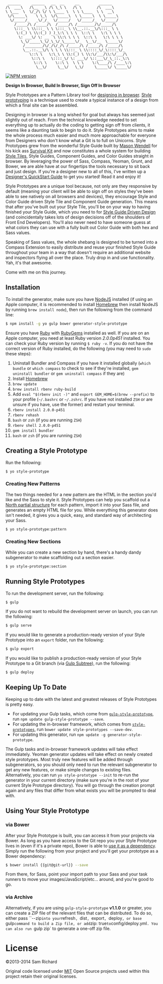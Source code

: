 ```
 ______     ______   __  __     __         ______
/\  ___\   /\__  _\ /\ \_\ \   /\ \       /\  ___\
\ \___  \  \/_/\ \/ \ \____ \  \ \ \____  \ \  __\
 \/\_____\    \ \_\  \/\_____\  \ \_____\  \ \_____\
  \/_____/_   _\/_/_  \/_____/   \/_____/_  \/_____/
    /_____/\ /_____/\  /_____/\ /________/\/_____/\
    \:::_ \ \\:::_ \ \ \:::_ \ \\__.::.__\/\:::_ \ \
     \:(_) \ \\:(_) ) )_\:\ \ \ \  \::\ \   \:\ \ \ \
      \: ___\/ \: __ `\ \\:\ \ \ \  \::\ \   \:\ \ \ \
       \_\/_____\_\/_\_\/_\_____\/_  \__\/__  \_____\/
        /________/\/_/\/_/\ /_____/\ /_____/\ /_____/\
        \__.::.__\/\ \ \ \ \\:::_ \ \\::::_\/_\::::_\/_
           \::\ \   \:\_\ \ \\:(_) \ \\:\/___/\\:\/___/\
            \::\ \   \::::_\/ \: ___\/ \::___\/_\_::._\:\
             \::\ \    \::\ \  \ \ \    \:\____/\ /____\:\
              \__\/     \__\/   \_\/     \_____\/ \_____\/
```

[![NPM version](https://badge.fury.io/js/generator-style-prototype.png)](http://badge.fury.io/js/generator-style-prototype)

**Design In Browser, Build In Browser, Sign Off In Browser**

Style Prototypes are a Pattern Library tool for [designing in browser](http://pointnorth.io/#visual-design). [Style prototyping](http://pointnorth.io/#style-prototyping) is a technique used to create a typical instance of a design from which a final site can be assembled.

Designing in browser is a long wished for goal but always has seemed just slightly out of reach. From the technical knowledge needed to set everything up to actually do the coding to getting sign off from clients, it seems like a daunting task to begin to do it. Style Prototypes aims to make the whole process much easier and much more approachable for everyone from Designers who don't know what a Git is to full on Unicorns. Style Prototypes grew from the wonderful Style Guide built by [Mason Wendell](http://twitter.com/codingdesigner) for his kick ass [Survival Kit](http://github.com/canarymason/survival-kit) and now constitutes a whole system for building [Style Tiles](http://styletil.es/), Style Guides, Component Guides, and Color Guides straight in browser. By leveraging the power of Sass, Compass, Yeoman, Grunt, and Bower, we are able have at our fingertips the tools necessary to sit back and just design. If you're a designer new to all of this, I've written up a [Designer's QuickStart Guide](https://github.com/north/Style-Prototypes/blob/master/Designer's%20QuickStart%20Guide.md#designers-quickstart-guide) to get you started! Read it and enjoy it!

Style Prototypes are a unique tool because, not only are they responsive by default (meaning your client will be able to sign off on styles they've been able to see natively on all browsers and devices), they encourage Style and Color Guide driven Style Tile and Component Guide generation. This means that after you've built out your Style Tile, you'll be on your way to having finished your Style Guide, which you need to for [Style Guide Driven Design](http://vimeo.com/45897176) (and coincidentally takes lots of design decisions off of the shoulders of Front End Developers). You'll also never need to have someone guess at what colors they can use with a fully built out Color Guide with both hex and Sass values.

Speaking of Sass values, the whole shebang is designed to be turned into a Compass Extension to easily distribute and reuse your finished Style Guide throughout your team in a way that doesn't require an additional website and inspectors flying all over the place. Truly drop in and use functionality. Yah, it's that awesome.

Come with me on this journey.

## Installation

To install the generator, make sure you have [NodeJS](http://nodejs.org/) installed (if using an Apple computer, it is recommended to install [Homebrew](http://brew.sh/) then install NodeJS by running `brew install node`), then run the following from the command line:

```bash
$ npm install -g yo gulp bower generator-style-prototype
```

Ensure you have [Ruby](https://www.ruby-lang.org/en/) with [RubyGems](http://rubygems.org/) installed as well. If you are on an Apple computer, you need at least Ruby version *2.0.0p451* installed. You can check your Ruby version by running `$ ruby -v`. If you do not have the correct version of Ruby installed, do the following (you may need to `sudo` these steps):

1. Uninstall Bundler and Compass if you have it installed globally (`which bundle` or `which compass` to check to see if they're installed, `gem uninstall bundler` or `gem uninstall compass` if they are)
2. Install [Homebrew](http://brew.sh/)
3. `brew update`
4. `brew install rbenv ruby-build`
5. Add `eval "$(rbenv init -)"`  and `export GEM_HOME=$(brew --prefix)` to your profile (`~/.bashrc` or `~/.zshrc`. If you have not installed `ZSH` or are unsure if you have, use the former) and restart your terminal.
6. `rbenv install 2.0.0-p451`
7. `rbenv rehash`
8. `bash` or `zsh` (if you are running `ZSH`)
9. `rbenv shell 2.0.0-p451`
10. `gem install bundler`
11. `bash` or `zsh` (if you are running `ZSH`)

## Creating a Style Prototype

Run the following:

```bash
$ yo style-prototype
```

### Creating New Patterns

The two things needed for a new pattern are the HTML in the section you'd like and the Sass to style it. Style Prototypes can help you scaffold out a [North partial structure](http://pointnorth.io/#partial-structure) for each pattern, import it into your Sass file, and generates an empty HTML file for you. While everything this generator does isn't needed, it gives you a quick, easy, and standard way of architecting your Sass.

```bash
$ yo style-prototype:pattern
```

### Creating New Sections

While you can create a new section by hand, there's a handy dandy subgenerator to make scaffolding out a section easier.

```bash
$ yo style-prototype:section
```

## Running Style Prototypes

To run the development server, run the following:

```bash
$ gulp
```

If you do not want to rebuild the development server on launch, you can run the following:

```bash
$ gulp serve
```

If you would like to generate a production-ready version of your Style Prototype into an `export` folder, run the following:

```bash
$ gulp export
```

If you would like to publish a production-ready version of your Style Prototype to a Git branch (via [Gulp Subtree](https://github.com/Snugug/gulp-subtree)), run the following:

```bash
$ gulp deploy
```

## Keeping Up To Date

Keeping up to date with the latest and greatest releases of Style Prototypes is pretty easy.

* For updating your Gulp tasks, which come from [`gulp-style-prototype`](https://github.com/north/gulp-style-prototype/), run `npm update gulp-style-prototype --save`.
* For updating the in-browser framework, which comes from [`style-prototypes`](https://github.com/north/style-prototypes/), run `bower update style-prototypes --save-dev`.
* For updating this generator, run `npm update -g generator-style-prototype`.

The Gulp tasks and in-browser framework updates will take effect immediately. Yeoman generator updates will take effect on newly created style prototypes. Most truly new features will be added through subgenerators, so you should only need to run the relevant subgenerator to get any new features, or make simple changes to existing files. Alternatively, you can run `yo style-prototype --init` to re-run the generator in your current directory (make sure you're in the root of your current Style Prototype directory). You will go through the creation prompt again and any files that differ from what exists you will be prompted to deal with.

## Using Your Style Prototype

### via Bower

After your Style Prototype is built, you can access it from your projects via Bower. As long as you have access to the Git repo you your Style Prototype lives in (even if it's a private repo), Bower is able to [use it as a dependency](http://bower.io/#install-packages). Simply run the following from your project and you'll get your prototype as a Bower dependency:

```bash
$ bower install {{git@git-url}} --save
```

From there, for Sass, point your import path to your Sass and your task runners to move your images/JavaScript/etc… around, and you're good to go.

### via Archive

Alternatively, if you are using `gulp-style-prototype` **v1.1.0** or greater, you can create a ZIP file of the relevant files that can be distributed. To do so, either pass ``--zip` into your `refresh`, `dist`, `export`, `deploy`, or base `gulp` command to build a Zip file, or add `zip: true` to `config/deploy.yml`. You can also run `gulp zip` to generate a one-off zip file.

# License
©2013-2014 Sam Richard

Original code licensed under [MIT](http://opensource.org/licenses/MIT)
Open Source projects used within this project retain their original licenses.
